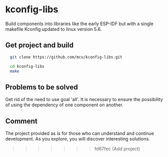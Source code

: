 # kconfig-libs

Build components into libraries like the early ESP-IDF but with a single makefile
Kconfig updated to linux version 5.6.

## Get project and build

```bash
  git clone https://github.com/mcu/kconfig-libs.git

  cd kconfig-libs
  make
```

## Problems to be solved

Get rid of the need to use goal 'all'. It is necessary to ensure the possibility
of using the dependency of one component on another.

## Comment

The project provided as is for those who can understand and continue development.
As you explore, you will discover interesting solutions.
>>>>>>> fd67fec (Add project)
